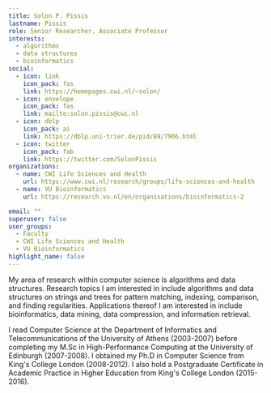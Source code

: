 ```yaml
---
title: Solon P. Pissis
lastname: Pissis
role: Senior Researcher, Associate Professor
interests:
  - algorithms
  - data structures
  - bioinformatics
social:
  - icon: link
    icon_pack: fas
    link: https://homepages.cwi.nl/~solon/
  - icon: envelope
    icon_pack: fas
    link: mailto:solon.pissis@cwi.nl
  - icon: dblp
    icon_pack: ai
    link: https://dblp.uni-trier.de/pid/89/7966.html
  - icon: twitter
    icon_pack: fab
    link: https://twitter.com/SolonPissis
organizations:
  - name: CWI Life Sciences and Health
    url: https://www.cwi.nl/research/groups/life-sciences-and-health
  - name: VU Bioinformatics
    url: https://research.vu.nl/en/organisations/bioinformatics-2

email: ""
superuser: false
user_groups:
  - Faculty
  - CWI Life Sciences and Health
  - VU Bioinformatics
highlight_name: false
---
```


My area of research within computer science is algorithms and data structures. Research topics I am interested in include algorithms and data structures on strings and trees for pattern matching, indexing, comparison, and finding regularities. Applications thereof I am interested in include bioinformatics, data mining, data compression, and information retrieval.

I read Computer Science at the Department of Informatics and Telecommunications of the University of Athens (2003-2007) before completing my M.Sc in High-Performance Computing at the University of Edinburgh (2007-2008). I obtained my Ph.D in Computer Science from King's College London (2008-2012). I also hold a Postgraduate Certificate in Academic Practice in Higher Education from King's College London (2015-2016).
